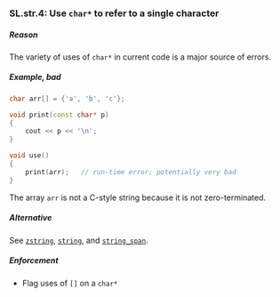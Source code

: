 ### <a name="Rstr-char*"></a>SL.str.4: Use `char*` to refer to a single character

##### Reason

The variety of uses of `char*` in current code is a major source of errors.

##### Example, bad

```cpp
char arr[] = {'a', 'b', 'c'};

void print(const char* p)
{
    cout << p << '\n';
}

void use()
{
    print(arr);   // run-time error; potentially very bad
}

```
The array `arr` is not a C-style string because it is not zero-terminated.

##### Alternative

See [`zstring`](I-18-The%20Standard%20Library-SL.str.003.md#Rstr-zstring), [`string`](I-18-The%20Standard%20Library-SL.str.001.md#Rstr-string), and [`string_span`](I-18-The%20Standard%20Library-SL.str.002.md#Rstr-view).

##### Enforcement
  
* Flag uses of `[]` on a `char*`

